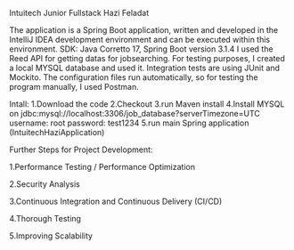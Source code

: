 Intuitech Junior Fullstack Hazi Feladat

The application is a Spring Boot application, written and developed in the IntelliJ IDEA development environment and can be executed within this environment.
SDK: Java Corretto 17, Spring Boot version 3.1.4
I used the Reed API for getting datas for jobsearching.
For testing purposes, I created a local MYSQL database and used it. Integration tests are using JUnit and Mockito. The configuration files run automatically,
so for testing the program manually, I used Postman.

Intall:
1.Download the code
2.Checkout
3.run Maven install
4.Install MYSQL on jdbc:mysql://localhost:3306/job_database?serverTimezone=UTC
    username: root
    password: test1234
5.run main Spring application (IntuitechHaziApplication)

Further Steps for Project Development:

1.Performance Testing / Performance Optimization

2.Security Analysis

3.Continuous Integration and Continuous Delivery (CI/CD)

4.Thorough Testing

5.Improving Scalability
